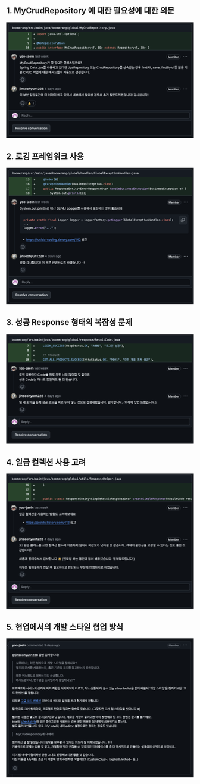 ## 1. MyCrudRepository 에 대한 필요성에 대한 의문

![](./mentoring_images/3주차_1.png)

## 2. 로깅 프레임워크 사용

![](./mentoring_images/3주차_2.png)

## 3. 성공 Response 형태의 복잡성 문제

![](./mentoring_images/3주차_3.png)

## 4. 일급 컬렉션 사용 고려

![](./mentoring_images/3주차_4.png)

## 5. 현업에서의 개발 스타일 협업 방식 

![](./mentoring_images/3주차_5.png)

